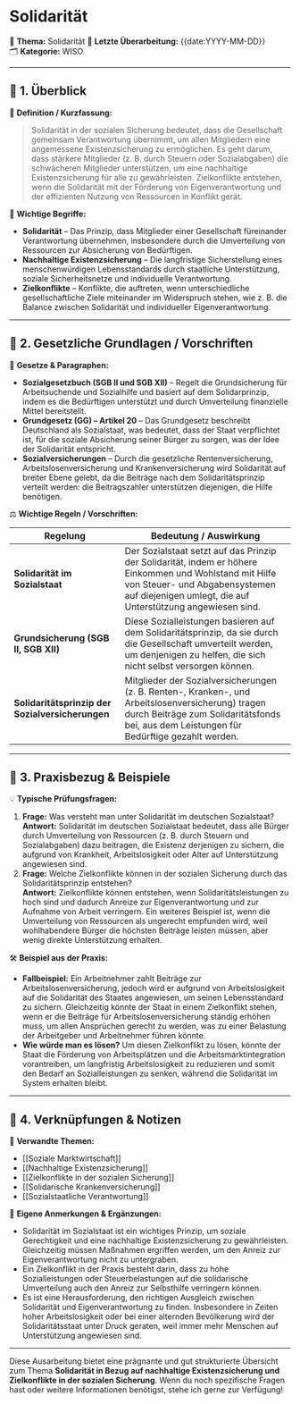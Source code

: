 # Solidarität
📌 **Thema:** Solidarität
📅 **Letzte Überarbeitung:** {{date:YYYY-MM-DD}}  
🗂 **Kategorie:** WISO  

---
## 🔹 1. Überblick

📖 **Definition / Kurzfassung:**

> Solidarität in der sozialen Sicherung bedeutet, dass die Gesellschaft gemeinsam Verantwortung übernimmt, um allen Mitgliedern eine angemessene Existenzsicherung zu ermöglichen. Es geht darum, dass stärkere Mitglieder (z. B. durch Steuern oder Sozialabgaben) die schwächeren Mitglieder unterstützen, um eine nachhaltige Existenzsicherung für alle zu gewährleisten. Zielkonflikte entstehen, wenn die Solidarität mit der Förderung von Eigenverantwortung und der effizienten Nutzung von Ressourcen in Konflikt gerät.

🔑 **Wichtige Begriffe:**

- **Solidarität** – Das Prinzip, dass Mitglieder einer Gesellschaft füreinander Verantwortung übernehmen, insbesondere durch die Umverteilung von Ressourcen zur Absicherung von Bedürftigen.
- **Nachhaltige Existenzsicherung** – Die langfristige Sicherstellung eines menschenwürdigen Lebensstandards durch staatliche Unterstützung, soziale Sicherheitsnetze und individuelle Verantwortung.
- **Zielkonflikte** – Konflikte, die auftreten, wenn unterschiedliche gesellschaftliche Ziele miteinander im Widerspruch stehen, wie z. B. die Balance zwischen Solidarität und individueller Eigenverantwortung.

---

## 🔹 2. Gesetzliche Grundlagen / Vorschriften

📜 **Gesetze & Paragraphen:**

- **Sozialgesetzbuch (SGB II und SGB XII)** – Regelt die Grundsicherung für Arbeitsuchende und Sozialhilfe und basiert auf dem Solidarprinzip, indem es die Bedürftigen unterstützt und durch Umverteilung finanzielle Mittel bereitstellt.
- **Grundgesetz (GG) – Artikel 20** – Das Grundgesetz beschreibt Deutschland als Sozialstaat, was bedeutet, dass der Staat verpflichtet ist, für die soziale Absicherung seiner Bürger zu sorgen, was der Idee der Solidarität entspricht.
- **Sozialversicherungen** – Durch die gesetzliche Rentenversicherung, Arbeitslosenversicherung und Krankenversicherung wird Solidarität auf breiter Ebene gelebt, da die Beiträge nach dem Solidaritätsprinzip verteilt werden: die Beitragszahler unterstützen diejenigen, die Hilfe benötigen.

⚖️ **Wichtige Regeln / Vorschriften:**

|Regelung|Bedeutung / Auswirkung|
|---|---|
|**Solidarität im Sozialstaat**|Der Sozialstaat setzt auf das Prinzip der Solidarität, indem er höhere Einkommen und Wohlstand mit Hilfe von Steuer- und Abgabensystemen auf diejenigen umlegt, die auf Unterstützung angewiesen sind.|
|**Grundsicherung (SGB II, SGB XII)**|Diese Sozialleistungen basieren auf dem Solidaritätsprinzip, da sie durch die Gesellschaft umverteilt werden, um denjenigen zu helfen, die sich nicht selbst versorgen können.|
|**Solidaritätsprinzip der Sozialversicherungen**|Mitglieder der Sozialversicherungen (z. B. Renten-, Kranken-, und Arbeitslosenversicherung) tragen durch Beiträge zum Solidaritätsfonds bei, aus dem Leistungen für Bedürftige gezahlt werden.|

---

## 🔹 3. Praxisbezug & Beispiele

💡 **Typische Prüfungsfragen:**

1. **Frage:** Was versteht man unter Solidarität im deutschen Sozialstaat?  
    **Antwort:** Solidarität im deutschen Sozialstaat bedeutet, dass alle Bürger durch Umverteilung von Ressourcen (z. B. durch Steuern und Sozialabgaben) dazu beitragen, die Existenz derjenigen zu sichern, die aufgrund von Krankheit, Arbeitslosigkeit oder Alter auf Unterstützung angewiesen sind.
2. **Frage:** Welche Zielkonflikte können in der sozialen Sicherung durch das Solidaritätsprinzip entstehen?  
    **Antwort:** Zielkonflikte können entstehen, wenn Solidaritätsleistungen zu hoch sind und dadurch Anreize zur Eigenverantwortung und zur Aufnahme von Arbeit verringern. Ein weiteres Beispiel ist, wenn die Umverteilung von Ressourcen als ungerecht empfunden wird, weil wohlhabendere Bürger die höchsten Beiträge leisten müssen, aber wenig direkte Unterstützung erhalten.

🛠 **Beispiel aus der Praxis:**

- **Fallbeispiel:** Ein Arbeitnehmer zahlt Beiträge zur Arbeitslosenversicherung, jedoch wird er aufgrund von Arbeitslosigkeit auf die Solidarität des Staates angewiesen, um seinen Lebensstandard zu sichern. Gleichzeitig könnte der Staat in einem Zielkonflikt stehen, wenn er die Beiträge für Arbeitslosenversicherung ständig erhöhen muss, um allen Ansprüchen gerecht zu werden, was zu einer Belastung der Arbeitgeber und Arbeitnehmer führen könnte.
- **Wie würde man es lösen?** Um diesen Zielkonflikt zu lösen, könnte der Staat die Förderung von Arbeitsplätzen und die Arbeitsmarktintegration vorantreiben, um langfristig Arbeitslosigkeit zu reduzieren und somit den Bedarf an Sozialleistungen zu senken, während die Solidarität im System erhalten bleibt.

---

## 🔹 4. Verknüpfungen & Notizen

🔗 **Verwandte Themen:**

- [[Soziale Marktwirtschaft]]
- [[Nachhaltige Existenzsicherung]]
- [[Zielkonflikte in der sozialen Sicherung]]
- [[Solidarische Krankenversicherung]]
- [[Sozialstaatliche Verantwortung]]

📝 **Eigene Anmerkungen & Ergänzungen:**

- Solidarität im Sozialstaat ist ein wichtiges Prinzip, um soziale Gerechtigkeit und eine nachhaltige Existenzsicherung zu gewährleisten. Gleichzeitig müssen Maßnahmen ergriffen werden, um den Anreiz zur Eigenverantwortung nicht zu untergraben.
- Ein Zielkonflikt in der Praxis besteht darin, dass zu hohe Sozialleistungen oder Steuerbelastungen auf die solidarische Umverteilung auch den Anreiz zur Selbsthilfe verringern können.
- Es ist eine Herausforderung, den richtigen Ausgleich zwischen Solidarität und Eigenverantwortung zu finden. Insbesondere in Zeiten hoher Arbeitslosigkeit oder bei einer alternden Bevölkerung wird der Solidaritätsstaat unter Druck geraten, weil immer mehr Menschen auf Unterstützung angewiesen sind.

---

Diese Ausarbeitung bietet eine prägnante und gut strukturierte Übersicht zum Thema **Solidarität in Bezug auf nachhaltige Existenzsicherung und Zielkonflikte in der sozialen Sicherung**. Wenn du noch spezifische Fragen hast oder weitere Informationen benötigst, stehe ich gerne zur Verfügung!